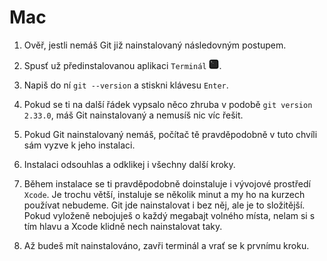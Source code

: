# Mac

1. Ověř, jestli nemáš Git již nainstalovaný následovným postupem.

1. Spusť už předinstalovanou aplikaci `Terminál` <img src="ikona.png" alt="" width="16" height="16">.

1. Napiš do ní `git --version` a stiskni klávesu `Enter`.

1. Pokud se ti na další řádek vypsalo něco zhruba v podobě `git version 2.33.0`, máš Git nainstalovaný a nemusíš nic víc řešit.

1. Pokud Git nainstalovaný nemáš, počítač tě pravděpodobně v tuto chvíli sám vyzve k jeho instalaci.

1. Instalaci odsouhlas a odklikej i všechny další kroky.

1. Během instalace se ti pravděpodobně doinstaluje i vývojové prostředí `Xcode`. Je trochu větší, instaluje se několik minut a my ho na kurzech používat nebudeme. Git jde nainstalovat i bez něj, ale je to složitější. Pokud vyloženě nebojuješ o každý megabajt volného místa, nelam si s tím hlavu a Xcode klidně nech nainstalovat taky.

1. Až budeš mít nainstalováno, zavři terminál a vrať se k prvnímu kroku.
